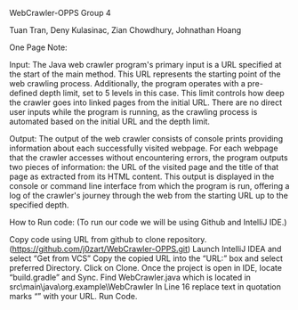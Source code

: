 WebCrawler-OPPS
Group 4

Tuan Tran, 
Deny Kulasinac, 
Zian Chowdhury, 
Johnathan Hoang

One Page Note:

Input:
The Java web crawler program's primary input is a URL specified at the start of the main method. This URL represents the starting point of the web crawling process. Additionally, the program operates with a pre-defined depth limit, set to 5 levels in this case. This limit controls how deep the crawler goes into linked pages from the initial URL. There are no direct user inputs while the program is running, as the crawling process is automated based on the initial URL and the depth limit.

Output:
The output of the web crawler consists of console prints providing information about each successfully visited webpage. For each webpage that the crawler accesses without encountering errors, the program outputs two pieces of information: the URL of the visited page and the title of that page as extracted from its HTML content. This output is displayed in the console or command line interface from which the program is run, offering a log of the crawler's journey through the web from the starting URL up to the specified depth.

How to Run code: (To run our code we will be using Github and IntelliJ IDE.)

Copy code using URL from github to clone repository. (https://github.com/j0zart/WebCrawler-OPPS.git)
Launch IntelliJ IDEA and select “Get from VCS”
Copy the copied URL into the “URL:” box and select preferred Directory.
Click on Clone.
Once the project is open in IDE, locate “build.gradle” and Sync.
Find WebCrawler.java which is located in src\main\java\org.example\WebCrawler
In Line 16 replace text in quotation marks “” with your URL.
Run Code.
